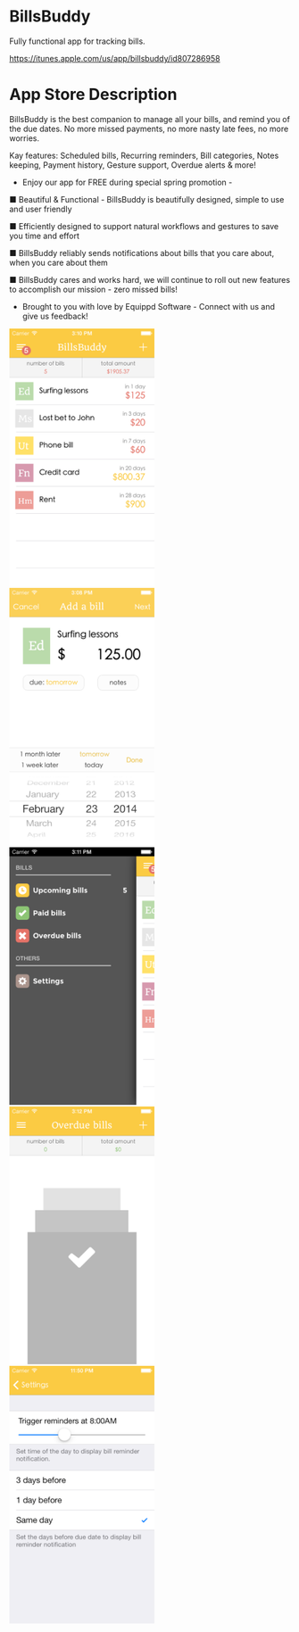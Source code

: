 BillsBuddy
==========

Fully functional app for tracking bills.

https://itunes.apple.com/us/app/billsbuddy/id807286958

App Store Description
==========

BillsBuddy is the best companion to manage all your bills, and remind you of the due dates. No more missed payments, no more nasty late fees, no more worries. 

Kay features: Scheduled bills, Recurring reminders, Bill categories, Notes keeping, Payment history, Gesture support, Overdue alerts & more!

- Enjoy our app for FREE during special spring promotion -

■ Beautiful & Functional - BillsBuddy is beautifully designed, simple to use and user friendly

■ Efficiently designed to support natural workflows and gestures to save you time and effort

■ BillsBuddy reliably sends notifications about bills that you care about, when you care about them

■ BillsBuddy cares and works hard, we will continue to roll out new features to accomplish our mission - zero missed bills!

- Brought to you with love by Equippd Software -
Connect with us and give us feedback!

<img style="cursor: -webkit-zoom-in;" src="https://raw.githubusercontent.com/tooniz/BillsBuddy/master/Screenshots/4%20retina/iOS%20Simulator%20Screen%20shot%20Feb%2022,%202014,%203.10.56%20PM.png" width="260" height="462"> 

<img style="cursor: -webkit-zoom-in;" src="https://raw.githubusercontent.com/tooniz/BillsBuddy/master/Screenshots/4%20retina/iOS%20Simulator%20Screen%20shot%20Feb%2022,%202014,%203.08.21%20PM.png" width="260" height="462">

<img style="cursor: -webkit-zoom-in;" src="https://raw.githubusercontent.com/tooniz/BillsBuddy/master/Screenshots/4%20retina/iOS%20Simulator%20Screen%20shot%20Feb%2022,%202014,%203.11.15%20PM.png" width="260" height="462">

<img style="cursor: -webkit-zoom-in;" src="https://raw.githubusercontent.com/tooniz/BillsBuddy/master/Screenshots/4%20retina/iOS%20Simulator%20Screen%20shot%20Feb%2022,%202014,%203.12.05%20PM.png" width="260" height="462">

<img style="cursor: -webkit-zoom-in;" src="https://raw.githubusercontent.com/tooniz/BillsBuddy/master/Screenshots/4%20retina/iOS%20Simulator%20Screen%20shot%20Feb%2021,%202014,%2011.50.07%20PM.png" width="260" height="462">

